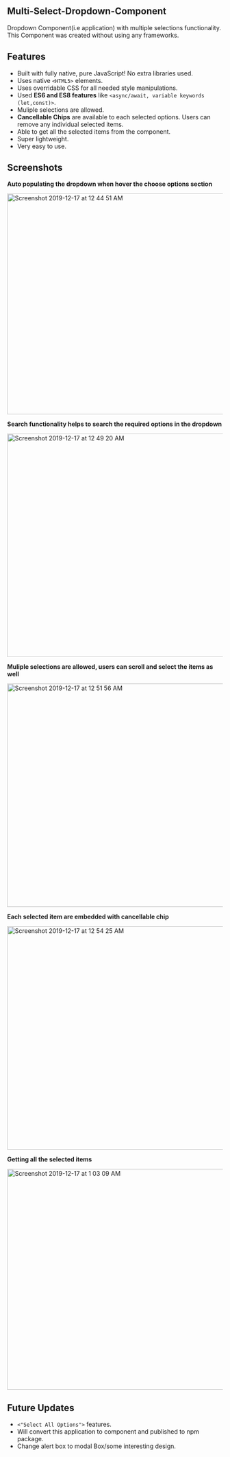 ## Multi-Select-Dropdown-Component

Dropdown Component(i.e application) with multiple selections functionality. This Component was created without using any frameworks.

## Features

- Built with fully native, pure JavaScript! No extra libraries used.
- Uses native `<HTML5>` elements.
- Uses overridable CSS for all needed style manipulations.
- Used **ES6 and ES8 features** like `<async/await, variable keywords (let,const)>`.
- Muliple selections are allowed.
- **Cancellable Chips** are available to each selected options. Users can remove any individual selected items.
- Able to get all the selected items from the component.
- Super lightweight.
- Very easy to use.


## Screenshots

**Auto populating the dropdown when hover the choose options section**

<img width="515" alt="Screenshot 2019-12-17 at 12 44 51 AM" src="https://user-images.githubusercontent.com/51015931/70935655-b42fb580-2066-11ea-8f40-f1ac9e0ce7cb.png">

**Search functionality helps to search the required options in the dropdown**

<img width="521" alt="Screenshot 2019-12-17 at 12 49 20 AM" src="https://user-images.githubusercontent.com/51015931/70935855-24d6d200-2067-11ea-86c4-21d21f82f4b7.png">


**Muliple selections are allowed, users can scroll and select the items as well**

<img width="521" alt="Screenshot 2019-12-17 at 12 51 56 AM" src="https://user-images.githubusercontent.com/51015931/70935995-75e6c600-2067-11ea-98cb-03febfff6914.png">

**Each selected item are embedded with cancellable chip**

<img width="521" alt="Screenshot 2019-12-17 at 12 54 25 AM" src="https://user-images.githubusercontent.com/51015931/70936186-cfe78b80-2067-11ea-97cf-d00824f2ed24.png">

**Getting all the selected items**

<img width="515" alt="Screenshot 2019-12-17 at 1 03 09 AM" src="https://user-images.githubusercontent.com/51015931/70937011-9b74cf00-2069-11ea-9395-8b4707e235fd.png">

## Future Updates

- `<"Select All Options">` features. 
- Will convert this application to component and published to npm package.
- Change alert box to modal Box/some interesting design.
